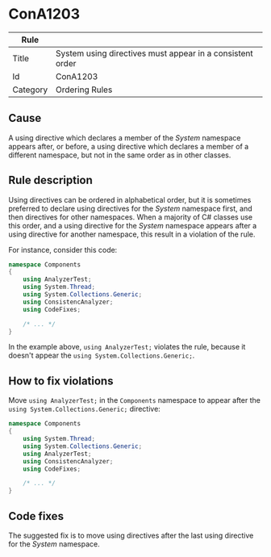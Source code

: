 # ConA1203

Rule | &nbsp;
------------ | -------------
Title | System using directives must appear in a consistent order
Id | ConA1203
Category | Ordering Rules

## Cause

A using directive which declares a member of the *System* namespace appears after, or before, a using directive which declares a member of a different namespace, but not in the same order as in other classes.

## Rule description

Using directives can be ordered in alphabetical order, but it is sometimes preferred to declare using directives for the *System* namespace first, and then directives for other namespaces. When a majority of C# classes use this order, and a using directive for the *System* namespace appears after a using directive for another namespace, this result in a violation of the rule.

For instance, consider this code:
 
````csharp
namespace Components
{
    using AnalyzerTest;
    using System.Thread;
    using System.Collections.Generic;
    using ConsistencAnalyzer;
    using CodeFixes;

    /* ... */
}
````

In the example above, `using AnalyzerTest;` violates the rule, because it doesn't appear the `using System.Collections.Generic;`.

## How to fix violations

Move `using AnalyzerTest;` in the `Components` namespace to appear after the `using System.Collections.Generic;` directive: 
 
````csharp
namespace Components
{
    using System.Thread;
    using System.Collections.Generic;
    using AnalyzerTest;
    using ConsistencAnalyzer;
    using CodeFixes;

    /* ... */
}
````

## Code fixes

The suggested fix is to move using directives after the last using directive for the *System* namespace.
